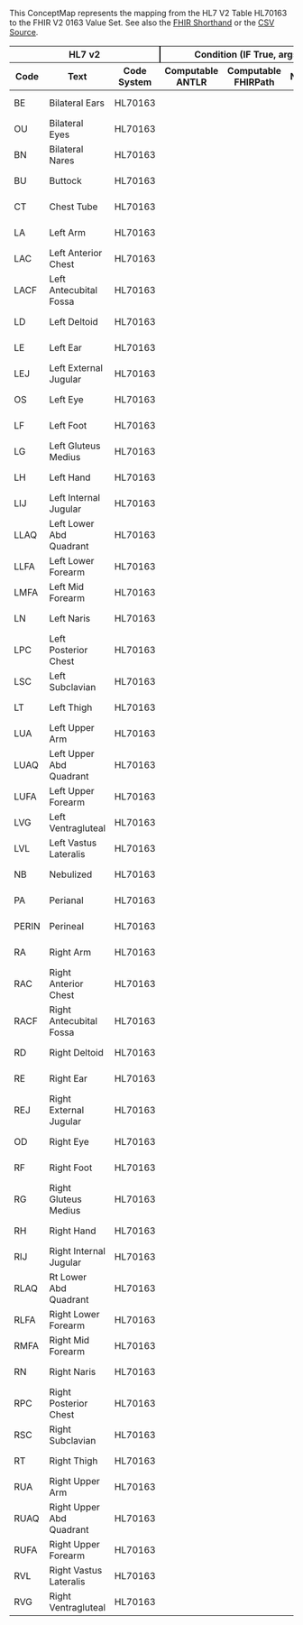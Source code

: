 
This ConceptMap represents the mapping from the HL7 V2 Table HL70163 to the FHIR V2 0163 Value Set. See also the <a href='https://github.com/HL7/v2-to-fhir/blob/master/input/fsh/Table HL70163 to V2 0163.fsh'>FHIR Shorthand</a> or the <a href='https://github.com/HL7/v2-to-fhir/blob/master/mappings/codesystems/HL7 Concept Map_ BodySite - Sheet1.csv'>CSV Source</a>.
<table class='grid'><thead>
<tr><th colspan='3' style='border-right: 2px solid black;'>HL7 v2</th><th colspan='3' style='border-right: 2px solid black;'>Condition (IF True, args)</th><th colspan='4'>HL7 FHIR</th><th rowspan='2'>Comments</th></tr>
<tr><th>Code</th><th>Text</th><th>Code System</th><th>Computable ANTLR</th><th>Computable FHIRPath</th><th>Narrative</th><th>Code</th><th>Proposed Extension</th><th>Display</th><th>Code System</th></tr></thead>
<tbody>
<tr><td>BE</td><td>Bilateral Ears</td><td style='border-right: 2px'>HL70163</td><td style='border-right: 2px'></td><td style='border-right: 2px'></td><td style='border-right: 2px'></td><td>BE</td><td style='border-right: 2px'></td><td>Bilateral Ears</td><td><a href='https://hl7.org/fhir/R4/v2/0163/index.html'>http://terminology.hl7.org/CodeSystem/v2-0163</a></td><td style='border-right: 2px'></td></tr>
<tr><td>OU</td><td>Bilateral Eyes</td><td style='border-right: 2px'>HL70163</td><td style='border-right: 2px'></td><td style='border-right: 2px'></td><td style='border-right: 2px'></td><td>OU</td><td style='border-right: 2px'></td><td>Bilateral Eyes</td><td><a href='https://hl7.org/fhir/R4/v2/0163/index.html'>http://terminology.hl7.org/CodeSystem/v2-0163</a></td><td style='border-right: 2px'></td></tr>
<tr><td>BN</td><td>Bilateral Nares</td><td style='border-right: 2px'>HL70163</td><td style='border-right: 2px'></td><td style='border-right: 2px'></td><td style='border-right: 2px'></td><td>BN</td><td style='border-right: 2px'></td><td>Bilateral Nares</td><td><a href='https://hl7.org/fhir/R4/v2/0163/index.html'>http://terminology.hl7.org/CodeSystem/v2-0163</a></td><td style='border-right: 2px'></td></tr>
<tr><td>BU</td><td>Buttock</td><td style='border-right: 2px'>HL70163</td><td style='border-right: 2px'></td><td style='border-right: 2px'></td><td style='border-right: 2px'></td><td>BU</td><td style='border-right: 2px'></td><td>Buttock</td><td><a href='https://hl7.org/fhir/R4/v2/0163/index.html'>http://terminology.hl7.org/CodeSystem/v2-0163</a></td><td style='border-right: 2px'></td></tr>
<tr><td>CT</td><td>Chest Tube</td><td style='border-right: 2px'>HL70163</td><td style='border-right: 2px'></td><td style='border-right: 2px'></td><td style='border-right: 2px'></td><td>CT</td><td style='border-right: 2px'></td><td>Chest Tube</td><td><a href='https://hl7.org/fhir/R4/v2/0163/index.html'>http://terminology.hl7.org/CodeSystem/v2-0163</a></td><td style='border-right: 2px'></td></tr>
<tr><td>LA</td><td>Left Arm</td><td style='border-right: 2px'>HL70163</td><td style='border-right: 2px'></td><td style='border-right: 2px'></td><td style='border-right: 2px'></td><td>LA</td><td style='border-right: 2px'></td><td>Left Arm</td><td><a href='https://hl7.org/fhir/R4/v2/0163/index.html'>http://terminology.hl7.org/CodeSystem/v2-0163</a></td><td style='border-right: 2px'></td></tr>
<tr><td>LAC</td><td>Left Anterior Chest</td><td style='border-right: 2px'>HL70163</td><td style='border-right: 2px'></td><td style='border-right: 2px'></td><td style='border-right: 2px'></td><td>LAC</td><td style='border-right: 2px'></td><td>Left Anterior Chest</td><td><a href='https://hl7.org/fhir/R4/v2/0163/index.html'>http://terminology.hl7.org/CodeSystem/v2-0163</a></td><td style='border-right: 2px'></td></tr>
<tr><td>LACF</td><td>Left Antecubital Fossa</td><td style='border-right: 2px'>HL70163</td><td style='border-right: 2px'></td><td style='border-right: 2px'></td><td style='border-right: 2px'></td><td>LACF</td><td style='border-right: 2px'></td><td>Left Antecubital Fossa</td><td><a href='https://hl7.org/fhir/R4/v2/0163/index.html'>http://terminology.hl7.org/CodeSystem/v2-0163</a></td><td style='border-right: 2px'></td></tr>
<tr><td>LD</td><td>Left Deltoid</td><td style='border-right: 2px'>HL70163</td><td style='border-right: 2px'></td><td style='border-right: 2px'></td><td style='border-right: 2px'></td><td>LD</td><td style='border-right: 2px'></td><td>Left Deltoid</td><td><a href='https://hl7.org/fhir/R4/v2/0163/index.html'>http://terminology.hl7.org/CodeSystem/v2-0163</a></td><td style='border-right: 2px'></td></tr>
<tr><td>LE</td><td>Left Ear</td><td style='border-right: 2px'>HL70163</td><td style='border-right: 2px'></td><td style='border-right: 2px'></td><td style='border-right: 2px'></td><td>LE</td><td style='border-right: 2px'></td><td>Left Ear</td><td><a href='https://hl7.org/fhir/R4/v2/0163/index.html'>http://terminology.hl7.org/CodeSystem/v2-0163</a></td><td style='border-right: 2px'></td></tr>
<tr><td>LEJ</td><td>Left External Jugular</td><td style='border-right: 2px'>HL70163</td><td style='border-right: 2px'></td><td style='border-right: 2px'></td><td style='border-right: 2px'></td><td>LEJ</td><td style='border-right: 2px'></td><td>Left External Jugular</td><td><a href='https://hl7.org/fhir/R4/v2/0163/index.html'>http://terminology.hl7.org/CodeSystem/v2-0163</a></td><td style='border-right: 2px'></td></tr>
<tr><td>OS</td><td>Left Eye</td><td style='border-right: 2px'>HL70163</td><td style='border-right: 2px'></td><td style='border-right: 2px'></td><td style='border-right: 2px'></td><td>OS</td><td style='border-right: 2px'></td><td>Left Eye</td><td><a href='https://hl7.org/fhir/R4/v2/0163/index.html'>http://terminology.hl7.org/CodeSystem/v2-0163</a></td><td style='border-right: 2px'></td></tr>
<tr><td>LF</td><td>Left Foot</td><td style='border-right: 2px'>HL70163</td><td style='border-right: 2px'></td><td style='border-right: 2px'></td><td style='border-right: 2px'></td><td>LF</td><td style='border-right: 2px'></td><td>Left Foot</td><td><a href='https://hl7.org/fhir/R4/v2/0163/index.html'>http://terminology.hl7.org/CodeSystem/v2-0163</a></td><td style='border-right: 2px'></td></tr>
<tr><td>LG</td><td>Left Gluteus Medius</td><td style='border-right: 2px'>HL70163</td><td style='border-right: 2px'></td><td style='border-right: 2px'></td><td style='border-right: 2px'></td><td>LG</td><td style='border-right: 2px'></td><td>Left Gluteus Medius</td><td><a href='https://hl7.org/fhir/R4/v2/0163/index.html'>http://terminology.hl7.org/CodeSystem/v2-0163</a></td><td style='border-right: 2px'></td></tr>
<tr><td>LH</td><td>Left Hand</td><td style='border-right: 2px'>HL70163</td><td style='border-right: 2px'></td><td style='border-right: 2px'></td><td style='border-right: 2px'></td><td>LH</td><td style='border-right: 2px'></td><td>Left Hand</td><td><a href='https://hl7.org/fhir/R4/v2/0163/index.html'>http://terminology.hl7.org/CodeSystem/v2-0163</a></td><td style='border-right: 2px'></td></tr>
<tr><td>LIJ</td><td>Left Internal Jugular</td><td style='border-right: 2px'>HL70163</td><td style='border-right: 2px'></td><td style='border-right: 2px'></td><td style='border-right: 2px'></td><td>LIJ</td><td style='border-right: 2px'></td><td>Left Internal Jugular</td><td><a href='https://hl7.org/fhir/R4/v2/0163/index.html'>http://terminology.hl7.org/CodeSystem/v2-0163</a></td><td style='border-right: 2px'></td></tr>
<tr><td>LLAQ</td><td>Left Lower Abd Quadrant</td><td style='border-right: 2px'>HL70163</td><td style='border-right: 2px'></td><td style='border-right: 2px'></td><td style='border-right: 2px'></td><td>LLAQ</td><td style='border-right: 2px'></td><td>Left Lower Abd Quadrant</td><td><a href='https://hl7.org/fhir/R4/v2/0163/index.html'>http://terminology.hl7.org/CodeSystem/v2-0163</a></td><td style='border-right: 2px'></td></tr>
<tr><td>LLFA</td><td>Left Lower Forearm</td><td style='border-right: 2px'>HL70163</td><td style='border-right: 2px'></td><td style='border-right: 2px'></td><td style='border-right: 2px'></td><td>LLFA</td><td style='border-right: 2px'></td><td>Left Lower Forearm</td><td><a href='https://hl7.org/fhir/R4/v2/0163/index.html'>http://terminology.hl7.org/CodeSystem/v2-0163</a></td><td style='border-right: 2px'></td></tr>
<tr><td>LMFA</td><td>Left Mid Forearm</td><td style='border-right: 2px'>HL70163</td><td style='border-right: 2px'></td><td style='border-right: 2px'></td><td style='border-right: 2px'></td><td>LMFA</td><td style='border-right: 2px'></td><td>Left Mid Forearm</td><td><a href='https://hl7.org/fhir/R4/v2/0163/index.html'>http://terminology.hl7.org/CodeSystem/v2-0163</a></td><td style='border-right: 2px'></td></tr>
<tr><td>LN</td><td>Left Naris</td><td style='border-right: 2px'>HL70163</td><td style='border-right: 2px'></td><td style='border-right: 2px'></td><td style='border-right: 2px'></td><td>LN</td><td style='border-right: 2px'></td><td>Left Naris</td><td><a href='https://hl7.org/fhir/R4/v2/0163/index.html'>http://terminology.hl7.org/CodeSystem/v2-0163</a></td><td style='border-right: 2px'></td></tr>
<tr><td>LPC</td><td>Left Posterior Chest</td><td style='border-right: 2px'>HL70163</td><td style='border-right: 2px'></td><td style='border-right: 2px'></td><td style='border-right: 2px'></td><td>LPC</td><td style='border-right: 2px'></td><td>Left Posterior Chest</td><td><a href='https://hl7.org/fhir/R4/v2/0163/index.html'>http://terminology.hl7.org/CodeSystem/v2-0163</a></td><td style='border-right: 2px'></td></tr>
<tr><td>LSC</td><td>Left Subclavian</td><td style='border-right: 2px'>HL70163</td><td style='border-right: 2px'></td><td style='border-right: 2px'></td><td style='border-right: 2px'></td><td>LSC</td><td style='border-right: 2px'></td><td>Left Subclavian</td><td><a href='https://hl7.org/fhir/R4/v2/0163/index.html'>http://terminology.hl7.org/CodeSystem/v2-0163</a></td><td style='border-right: 2px'></td></tr>
<tr><td>LT</td><td>Left Thigh</td><td style='border-right: 2px'>HL70163</td><td style='border-right: 2px'></td><td style='border-right: 2px'></td><td style='border-right: 2px'></td><td>LT</td><td style='border-right: 2px'></td><td>Left Thigh</td><td><a href='https://hl7.org/fhir/R4/v2/0163/index.html'>http://terminology.hl7.org/CodeSystem/v2-0163</a></td><td style='border-right: 2px'></td></tr>
<tr><td>LUA</td><td>Left Upper Arm</td><td style='border-right: 2px'>HL70163</td><td style='border-right: 2px'></td><td style='border-right: 2px'></td><td style='border-right: 2px'></td><td>LUA</td><td style='border-right: 2px'></td><td>Left Upper Arm</td><td><a href='https://hl7.org/fhir/R4/v2/0163/index.html'>http://terminology.hl7.org/CodeSystem/v2-0163</a></td><td style='border-right: 2px'></td></tr>
<tr><td>LUAQ</td><td>Left Upper Abd Quadrant</td><td style='border-right: 2px'>HL70163</td><td style='border-right: 2px'></td><td style='border-right: 2px'></td><td style='border-right: 2px'></td><td>LUAQ</td><td style='border-right: 2px'></td><td>Left Upper Abd Quadrant</td><td><a href='https://hl7.org/fhir/R4/v2/0163/index.html'>http://terminology.hl7.org/CodeSystem/v2-0163</a></td><td style='border-right: 2px'></td></tr>
<tr><td>LUFA</td><td>Left Upper Forearm</td><td style='border-right: 2px'>HL70163</td><td style='border-right: 2px'></td><td style='border-right: 2px'></td><td style='border-right: 2px'></td><td>LUFA</td><td style='border-right: 2px'></td><td>Left Upper Forearm</td><td><a href='https://hl7.org/fhir/R4/v2/0163/index.html'>http://terminology.hl7.org/CodeSystem/v2-0163</a></td><td style='border-right: 2px'></td></tr>
<tr><td>LVG</td><td>Left Ventragluteal</td><td style='border-right: 2px'>HL70163</td><td style='border-right: 2px'></td><td style='border-right: 2px'></td><td style='border-right: 2px'></td><td>LVG</td><td style='border-right: 2px'></td><td>Left Ventragluteal</td><td><a href='https://hl7.org/fhir/R4/v2/0163/index.html'>http://terminology.hl7.org/CodeSystem/v2-0163</a></td><td style='border-right: 2px'></td></tr>
<tr><td>LVL</td><td>Left Vastus Lateralis</td><td style='border-right: 2px'>HL70163</td><td style='border-right: 2px'></td><td style='border-right: 2px'></td><td style='border-right: 2px'></td><td>LVL</td><td style='border-right: 2px'></td><td>Left Vastus Lateralis</td><td><a href='https://hl7.org/fhir/R4/v2/0163/index.html'>http://terminology.hl7.org/CodeSystem/v2-0163</a></td><td style='border-right: 2px'></td></tr>
<tr><td>NB</td><td>Nebulized</td><td style='border-right: 2px'>HL70163</td><td style='border-right: 2px'></td><td style='border-right: 2px'></td><td style='border-right: 2px'></td><td>NB</td><td style='border-right: 2px'></td><td>Nebulized</td><td><a href='https://hl7.org/fhir/R4/v2/0163/index.html'>http://terminology.hl7.org/CodeSystem/v2-0163</a></td><td style='border-right: 2px'></td></tr>
<tr><td>PA</td><td>Perianal</td><td style='border-right: 2px'>HL70163</td><td style='border-right: 2px'></td><td style='border-right: 2px'></td><td style='border-right: 2px'></td><td>PA</td><td style='border-right: 2px'></td><td>Perianal</td><td><a href='https://hl7.org/fhir/R4/v2/0163/index.html'>http://terminology.hl7.org/CodeSystem/v2-0163</a></td><td style='border-right: 2px'></td></tr>
<tr><td>PERIN</td><td>Perineal</td><td style='border-right: 2px'>HL70163</td><td style='border-right: 2px'></td><td style='border-right: 2px'></td><td style='border-right: 2px'></td><td>PERIN</td><td style='border-right: 2px'></td><td>Perineal</td><td><a href='https://hl7.org/fhir/R4/v2/0163/index.html'>http://terminology.hl7.org/CodeSystem/v2-0163</a></td><td style='border-right: 2px'></td></tr>
<tr><td>RA</td><td>Right Arm</td><td style='border-right: 2px'>HL70163</td><td style='border-right: 2px'></td><td style='border-right: 2px'></td><td style='border-right: 2px'></td><td>RA</td><td style='border-right: 2px'></td><td>Right Arm</td><td><a href='https://hl7.org/fhir/R4/v2/0163/index.html'>http://terminology.hl7.org/CodeSystem/v2-0163</a></td><td style='border-right: 2px'></td></tr>
<tr><td>RAC</td><td>Right Anterior Chest</td><td style='border-right: 2px'>HL70163</td><td style='border-right: 2px'></td><td style='border-right: 2px'></td><td style='border-right: 2px'></td><td>RAC</td><td style='border-right: 2px'></td><td>Right Anterior Chest</td><td><a href='https://hl7.org/fhir/R4/v2/0163/index.html'>http://terminology.hl7.org/CodeSystem/v2-0163</a></td><td style='border-right: 2px'></td></tr>
<tr><td>RACF</td><td>Right Antecubital Fossa</td><td style='border-right: 2px'>HL70163</td><td style='border-right: 2px'></td><td style='border-right: 2px'></td><td style='border-right: 2px'></td><td>RACF</td><td style='border-right: 2px'></td><td>Right Antecubital Fossa</td><td><a href='https://hl7.org/fhir/R4/v2/0163/index.html'>http://terminology.hl7.org/CodeSystem/v2-0163</a></td><td style='border-right: 2px'></td></tr>
<tr><td>RD</td><td>Right Deltoid</td><td style='border-right: 2px'>HL70163</td><td style='border-right: 2px'></td><td style='border-right: 2px'></td><td style='border-right: 2px'></td><td>RD</td><td style='border-right: 2px'></td><td>Right Deltoid</td><td><a href='https://hl7.org/fhir/R4/v2/0163/index.html'>http://terminology.hl7.org/CodeSystem/v2-0163</a></td><td style='border-right: 2px'></td></tr>
<tr><td>RE</td><td>Right Ear</td><td style='border-right: 2px'>HL70163</td><td style='border-right: 2px'></td><td style='border-right: 2px'></td><td style='border-right: 2px'></td><td>RE</td><td style='border-right: 2px'></td><td>Right Ear</td><td><a href='https://hl7.org/fhir/R4/v2/0163/index.html'>http://terminology.hl7.org/CodeSystem/v2-0163</a></td><td style='border-right: 2px'></td></tr>
<tr><td>REJ</td><td>Right External Jugular</td><td style='border-right: 2px'>HL70163</td><td style='border-right: 2px'></td><td style='border-right: 2px'></td><td style='border-right: 2px'></td><td>REJ</td><td style='border-right: 2px'></td><td>Right External Jugular</td><td><a href='https://hl7.org/fhir/R4/v2/0163/index.html'>http://terminology.hl7.org/CodeSystem/v2-0163</a></td><td style='border-right: 2px'></td></tr>
<tr><td>OD</td><td>Right Eye</td><td style='border-right: 2px'>HL70163</td><td style='border-right: 2px'></td><td style='border-right: 2px'></td><td style='border-right: 2px'></td><td>OD</td><td style='border-right: 2px'></td><td>Right Eye</td><td><a href='https://hl7.org/fhir/R4/v2/0163/index.html'>http://terminology.hl7.org/CodeSystem/v2-0163</a></td><td style='border-right: 2px'></td></tr>
<tr><td>RF</td><td>Right Foot</td><td style='border-right: 2px'>HL70163</td><td style='border-right: 2px'></td><td style='border-right: 2px'></td><td style='border-right: 2px'></td><td>RF</td><td style='border-right: 2px'></td><td>Right Foot</td><td><a href='https://hl7.org/fhir/R4/v2/0163/index.html'>http://terminology.hl7.org/CodeSystem/v2-0163</a></td><td style='border-right: 2px'></td></tr>
<tr><td>RG</td><td>Right Gluteus Medius</td><td style='border-right: 2px'>HL70163</td><td style='border-right: 2px'></td><td style='border-right: 2px'></td><td style='border-right: 2px'></td><td>RG</td><td style='border-right: 2px'></td><td>Right Gluteus Medius</td><td><a href='https://hl7.org/fhir/R4/v2/0163/index.html'>http://terminology.hl7.org/CodeSystem/v2-0163</a></td><td style='border-right: 2px'></td></tr>
<tr><td>RH</td><td>Right Hand</td><td style='border-right: 2px'>HL70163</td><td style='border-right: 2px'></td><td style='border-right: 2px'></td><td style='border-right: 2px'></td><td>RH</td><td style='border-right: 2px'></td><td>Right Hand</td><td><a href='https://hl7.org/fhir/R4/v2/0163/index.html'>http://terminology.hl7.org/CodeSystem/v2-0163</a></td><td style='border-right: 2px'></td></tr>
<tr><td>RIJ</td><td>Right Internal Jugular</td><td style='border-right: 2px'>HL70163</td><td style='border-right: 2px'></td><td style='border-right: 2px'></td><td style='border-right: 2px'></td><td>RIJ</td><td style='border-right: 2px'></td><td>Right Internal Jugular</td><td><a href='https://hl7.org/fhir/R4/v2/0163/index.html'>http://terminology.hl7.org/CodeSystem/v2-0163</a></td><td style='border-right: 2px'></td></tr>
<tr><td>RLAQ</td><td>Rt Lower Abd Quadrant</td><td style='border-right: 2px'>HL70163</td><td style='border-right: 2px'></td><td style='border-right: 2px'></td><td style='border-right: 2px'></td><td>RLAQ</td><td style='border-right: 2px'></td><td>Rt Lower Abd Quadrant</td><td><a href='https://hl7.org/fhir/R4/v2/0163/index.html'>http://terminology.hl7.org/CodeSystem/v2-0163</a></td><td style='border-right: 2px'></td></tr>
<tr><td>RLFA</td><td>Right Lower Forearm</td><td style='border-right: 2px'>HL70163</td><td style='border-right: 2px'></td><td style='border-right: 2px'></td><td style='border-right: 2px'></td><td>RLFA</td><td style='border-right: 2px'></td><td>Right Lower Forearm</td><td><a href='https://hl7.org/fhir/R4/v2/0163/index.html'>http://terminology.hl7.org/CodeSystem/v2-0163</a></td><td style='border-right: 2px'></td></tr>
<tr><td>RMFA</td><td>Right Mid Forearm</td><td style='border-right: 2px'>HL70163</td><td style='border-right: 2px'></td><td style='border-right: 2px'></td><td style='border-right: 2px'></td><td>RMFA</td><td style='border-right: 2px'></td><td>Right Mid Forearm</td><td><a href='https://hl7.org/fhir/R4/v2/0163/index.html'>http://terminology.hl7.org/CodeSystem/v2-0163</a></td><td style='border-right: 2px'></td></tr>
<tr><td>RN</td><td>Right Naris</td><td style='border-right: 2px'>HL70163</td><td style='border-right: 2px'></td><td style='border-right: 2px'></td><td style='border-right: 2px'></td><td>RN</td><td style='border-right: 2px'></td><td>Right Naris</td><td><a href='https://hl7.org/fhir/R4/v2/0163/index.html'>http://terminology.hl7.org/CodeSystem/v2-0163</a></td><td style='border-right: 2px'></td></tr>
<tr><td>RPC</td><td>Right Posterior Chest</td><td style='border-right: 2px'>HL70163</td><td style='border-right: 2px'></td><td style='border-right: 2px'></td><td style='border-right: 2px'></td><td>RPC</td><td style='border-right: 2px'></td><td>Right Posterior Chest</td><td><a href='https://hl7.org/fhir/R4/v2/0163/index.html'>http://terminology.hl7.org/CodeSystem/v2-0163</a></td><td style='border-right: 2px'></td></tr>
<tr><td>RSC</td><td>Right Subclavian</td><td style='border-right: 2px'>HL70163</td><td style='border-right: 2px'></td><td style='border-right: 2px'></td><td style='border-right: 2px'></td><td>RSC</td><td style='border-right: 2px'></td><td>Right Subclavian</td><td><a href='https://hl7.org/fhir/R4/v2/0163/index.html'>http://terminology.hl7.org/CodeSystem/v2-0163</a></td><td style='border-right: 2px'></td></tr>
<tr><td>RT</td><td>Right Thigh</td><td style='border-right: 2px'>HL70163</td><td style='border-right: 2px'></td><td style='border-right: 2px'></td><td style='border-right: 2px'></td><td>RT</td><td style='border-right: 2px'></td><td>Right Thigh</td><td><a href='https://hl7.org/fhir/R4/v2/0163/index.html'>http://terminology.hl7.org/CodeSystem/v2-0163</a></td><td style='border-right: 2px'></td></tr>
<tr><td>RUA</td><td>Right Upper Arm</td><td style='border-right: 2px'>HL70163</td><td style='border-right: 2px'></td><td style='border-right: 2px'></td><td style='border-right: 2px'></td><td>RUA</td><td style='border-right: 2px'></td><td>Right Upper Arm</td><td><a href='https://hl7.org/fhir/R4/v2/0163/index.html'>http://terminology.hl7.org/CodeSystem/v2-0163</a></td><td style='border-right: 2px'></td></tr>
<tr><td>RUAQ</td><td>Right Upper Abd Quadrant</td><td style='border-right: 2px'>HL70163</td><td style='border-right: 2px'></td><td style='border-right: 2px'></td><td style='border-right: 2px'></td><td>RUAQ</td><td style='border-right: 2px'></td><td>Right Upper Abd Quadrant</td><td><a href='https://hl7.org/fhir/R4/v2/0163/index.html'>http://terminology.hl7.org/CodeSystem/v2-0163</a></td><td style='border-right: 2px'></td></tr>
<tr><td>RUFA</td><td>Right Upper Forearm</td><td style='border-right: 2px'>HL70163</td><td style='border-right: 2px'></td><td style='border-right: 2px'></td><td style='border-right: 2px'></td><td>RUFA</td><td style='border-right: 2px'></td><td>Right Upper Forearm</td><td><a href='https://hl7.org/fhir/R4/v2/0163/index.html'>http://terminology.hl7.org/CodeSystem/v2-0163</a></td><td style='border-right: 2px'></td></tr>
<tr><td>RVL</td><td>Right Vastus Lateralis</td><td style='border-right: 2px'>HL70163</td><td style='border-right: 2px'></td><td style='border-right: 2px'></td><td style='border-right: 2px'></td><td>RVL</td><td style='border-right: 2px'></td><td>Right Vastus Lateralis</td><td><a href='https://hl7.org/fhir/R4/v2/0163/index.html'>http://terminology.hl7.org/CodeSystem/v2-0163</a></td><td style='border-right: 2px'></td></tr>
<tr><td>RVG</td><td>Right Ventragluteal</td><td style='border-right: 2px'>HL70163</td><td style='border-right: 2px'></td><td style='border-right: 2px'></td><td style='border-right: 2px'></td><td>RVG</td><td style='border-right: 2px'></td><td>Right Ventragluteal</td><td><a href='https://hl7.org/fhir/R4/v2/0163/index.html'>http://terminology.hl7.org/CodeSystem/v2-0163</a></td><td style='border-right: 2px'></td></tr>
</tbody></table>
